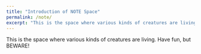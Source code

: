 ```yaml
---
title: "Introduction of NOTE Space"
permalink: /note/
excerpt: "This is the space where various kinds of creatures are living. Have fun, but BEWARE!"
---
```



This is the space where various kinds of creatures are living. Have fun, but BEWARE!

